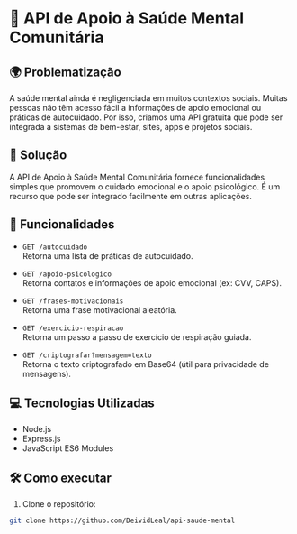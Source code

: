 # 🧠 API de Apoio à Saúde Mental Comunitária

## 🌍 Problematização

A saúde mental ainda é negligenciada em muitos contextos sociais. Muitas pessoas não têm acesso fácil a informações de apoio emocional ou práticas de autocuidado. Por isso, criamos uma API gratuita que pode ser integrada a sistemas de bem-estar, sites, apps e projetos sociais.

## 🎯 Solução

A API de Apoio à Saúde Mental Comunitária fornece funcionalidades simples que promovem o cuidado emocional e o apoio psicológico. É um recurso que pode ser integrado facilmente em outras aplicações.

## 🚀 Funcionalidades

- `GET /autocuidado`  
  Retorna uma lista de práticas de autocuidado.

- `GET /apoio-psicologico`  
  Retorna contatos e informações de apoio emocional (ex: CVV, CAPS).

- `GET /frases-motivacionais`  
  Retorna uma frase motivacional aleatória.

- `GET /exercicio-respiracao`  
  Retorna um passo a passo de exercício de respiração guiada.

- `GET /criptografar?mensagem=texto`  
  Retorna o texto criptografado em Base64 (útil para privacidade de mensagens).

## 💻 Tecnologias Utilizadas

- Node.js
- Express.js
- JavaScript ES6 Modules

## 🛠️ Como executar

1. Clone o repositório:

```bash
git clone https://github.com/DeividLeal/api-saude-mental
```
